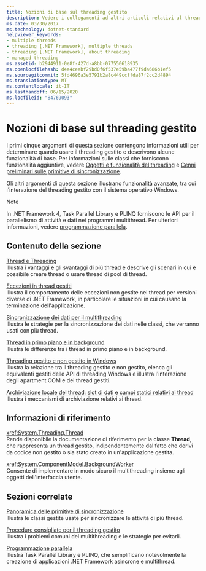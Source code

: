 ```yaml
---
title: Nozioni di base sul threading gestito
description: Vedere i collegamenti ad altri articoli relativi al threading gestito, ad esempio le eccezioni, la sincronizzazione dei dati, il primo piano & thread in background, l'archiviazione locale e altro ancora.
ms.date: 03/30/2017
ms.technology: dotnet-standard
helpviewer_keywords:
- multiple threads
- threading [.NET Framework], multiple threads
- threading [.NET Framework], about threading
- managed threading
ms.assetid: b2944911-0e8f-427d-a8bb-077550618935
ms.openlocfilehash: d4a4ceabf29bd0f6f537e59ba477f9da686b1ef5
ms.sourcegitcommit: 5fd4696a3e5791b2a8c449ccffda87f2cc2d4894
ms.translationtype: MT
ms.contentlocale: it-IT
ms.lasthandoff: 06/15/2020
ms.locfileid: "84769093"
---
```

# <a name="managed-threading-basics"></a>Nozioni di base sul threading gestito

I primi cinque argomenti di questa sezione contengono informazioni utili per determinare quando usare il threading gestito e descrivono alcune funzionalità di base. Per informazioni sulle classi che forniscono funzionalità aggiuntive, vedere [Oggetti e funzionalità del threading](threading-objects-and-features.md) e [Cenni preliminari sulle primitive di sincronizzazione](overview-of-synchronization-primitives.md).  
  
 Gli altri argomenti di questa sezione illustrano funzionalità avanzate, tra cui l'interazione del threading gestito con il sistema operativo Windows.  
  
> [!NOTE]
> In .NET Framework 4, Task Parallel Library e PLINQ forniscono le API per il parallelismo di attività e dati nei programmi multithread. Per ulteriori informazioni, vedere [programmazione parallela](../parallel-programming/index.md).  
  
## <a name="in-this-section"></a>Contenuto della sezione

 [Thread e Threading](threads-and-threading.md)  
 Illustra i vantaggi e gli svantaggi di più thread e descrive gli scenari in cui è possibile creare thread o usare thread di pool di thread.  
  
 [Eccezioni in thread gestiti](exceptions-in-managed-threads.md)  
 Illustra il comportamento delle eccezioni non gestite nei thread per versioni diverse di .NET Framework, in particolare le situazioni in cui causano la terminazione dell'applicazione.  
  
 [Sincronizzazione dei dati per il multithreading](synchronizing-data-for-multithreading.md)  
 Illustra le strategie per la sincronizzazione dei dati nelle classi, che verranno usati con più thread.  
  
 [Thread in primo piano e in background](foreground-and-background-threads.md)  
 Illustra le differenze tra i thread in primo piano e in background.  
  
 [Threading gestito e non gestito in Windows](managed-and-unmanaged-threading-in-windows.md)  
 Illustra la relazione tra il threading gestito e non gestito, elenca gli equivalenti gestiti delle API di threading Windows e illustra l'interazione degli apartment COM e dei thread gestiti.  
  
 [Archiviazione locale del thread: slot di dati e campi statici relativi ai thread](thread-local-storage-thread-relative-static-fields-and-data-slots.md)  
 Illustra i meccanismi di archiviazione relativi ai thread.  
  
## <a name="reference"></a>Informazioni di riferimento

 <xref:System.Threading.Thread>  
 Rende disponibile la documentazione di riferimento per la classe **Thread**, che rappresenta un thread gestito, indipendentemente dal fatto che derivi da codice non gestito o sia stato creato in un'applicazione gestita.  
  
 <xref:System.ComponentModel.BackgroundWorker>  
 Consente di implementare in modo sicuro il multithreading insieme agli oggetti dell'interfaccia utente.  
  
## <a name="related-sections"></a>Sezioni correlate

 [Panoramica delle primitive di sincronizzazione](overview-of-synchronization-primitives.md)  
 Illustra le classi gestite usate per sincronizzare le attività di più thread.  
  
 [Procedure consigliate per il threading gestito](managed-threading-best-practices.md)  
 Illustra i problemi comuni del multithreading e le strategie per evitarli.  
  
 [Programmazione parallela](../parallel-programming/index.md)  
 Illustra Task Parallel Library e PLINQ, che semplificano notevolmente la creazione di applicazioni .NET Framework asincrone e multithread.
